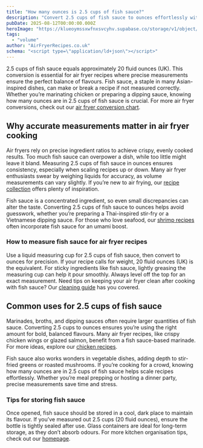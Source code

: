 ```yaml
---
title: "How many ounces is 2.5 cups of fish sauce?"
description: "Convert 2.5 cups of fish sauce to ounces effortlessly with our simple guide. Perfect for air fryer recipes and precise measurements."
pubDate: 2025-08-12T00:00:00.000Z
heroImage: "https://klueoymssxwfnxsvcyhv.supabase.co/storage/v1/object/public/md/how-many-ounces-is-2-5-cups-of-fish-sauce-556c748a.webp"
tags:
  - "volume"
author: "AirFryerRecipes.co.uk"
schema: "<script type=\"application/ld+json\"></script>"
---
```


<p>2.5 cups of fish sauce equals approximately 20 fluid ounces (UK). This conversion is essential for air fryer recipes where precise measurements ensure the perfect balance of flavours. Fish sauce, a staple in many Asian-inspired dishes, can make or break a recipe if not measured correctly. Whether you’re marinating chicken or preparing a dipping sauce, knowing how many ounces are in 2.5 cups of fish sauce is crucial. For more air fryer conversions, check out our <a href=https://www.airfryerrecipe.co.uk/air-fryer-conversion-chart>air fryer conversion chart</a>.</p>

<h2>Why accurate measurements matter in air fryer cooking</h2>  
<p>Air fryers rely on precise ingredient ratios to achieve crispy, evenly cooked results. Too much fish sauce can overpower a dish, while too little might leave it bland. Measuring 2.5 cups of fish sauce in ounces ensures consistency, especially when scaling recipes up or down. Many air fryer enthusiasts swear by weighing liquids for accuracy, as volume measurements can vary slightly. If you’re new to air frying, our <a href=https://www.airfryerrecipe.co.uk/recipes>recipe collection</a> offers plenty of inspiration.</p>  

<p>Fish sauce is a concentrated ingredient, so even small discrepancies can alter the taste. Converting 2.5 cups of fish sauce to ounces helps avoid guesswork, whether you’re preparing a Thai-inspired stir-fry or a Vietnamese dipping sauce. For those who love seafood, our <a href=https://www.airfryerrecipe.co.uk/recipe-category/shrimp>shrimp recipes</a> often incorporate fish sauce for an umami boost.</p>  

<h3>How to measure fish sauce for air fryer recipes</h3>  
<p>Use a liquid measuring cup for 2.5 cups of fish sauce, then convert to ounces for precision. If your recipe calls for weight, 20 fluid ounces (UK) is the equivalent. For sticky ingredients like fish sauce, lightly greasing the measuring cup can help it pour smoothly. Always level off the top for an exact measurement. Need tips on keeping your air fryer clean after cooking with fish sauce? Our <a href=https://www.airfryerrecipe.co.uk/air-fryer-cleaner>cleaning guide</a> has you covered.</p>  

<h2>Common uses for 2.5 cups of fish sauce</h2>  
<p>Marinades, broths, and dipping sauces often require larger quantities of fish sauce. Converting 2.5 cups to ounces ensures you’re using the right amount for bold, balanced flavours. Many air fryer recipes, like crispy chicken wings or glazed salmon, benefit from a fish sauce-based marinade. For more ideas, explore our <a href=https://www.airfryerrecipe.co.uk/recipe-category/chicken>chicken recipes</a>.</p>  

<p>Fish sauce also works wonders in vegetable dishes, adding depth to stir-fried greens or roasted mushrooms. If you’re cooking for a crowd, knowing how many ounces are in 2.5 cups of fish sauce helps scale recipes effortlessly. Whether you’re meal prepping or hosting a dinner party, precise measurements save time and stress.</p>  

<h3>Tips for storing fish sauce</h3>  
<p>Once opened, fish sauce should be stored in a cool, dark place to maintain its flavour. If you’ve measured out 2.5 cups (20 fluid ounces), ensure the bottle is tightly sealed after use. Glass containers are ideal for long-term storage, as they don’t absorb odours. For more kitchen organisation tips, check out our <a href=https://www.airfryerrecipe.co.uk>homepage</a>.</p>